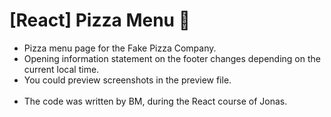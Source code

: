# [React] Pizza Menu 🍕 

- Pizza menu page for the Fake Pizza Company.
- Opening information statement on the footer changes depending on the current local time.
- You could preview screenshots in the preview file.
<br/> <br/>
- The code was written by BM, during the React course of Jonas.

